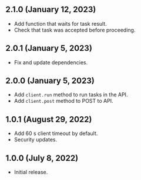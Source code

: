 ## 2.1.0 (January 12, 2023)
- Add function that waits for task result.
- Check that task was accepted before proceeding.

## 2.0.1 (January 5, 2023)
- Fix and update dependencies.

## 2.0.0 (January 5, 2023)
- Add `client.run` method to run tasks in the API.
- Add `client.post` method to POST to API.

## 1.0.1 (August 29, 2022)
- Add 60 s client timeout by default.
- Security updates.

## 1.0.0 (July 8, 2022)
- Initial release.
